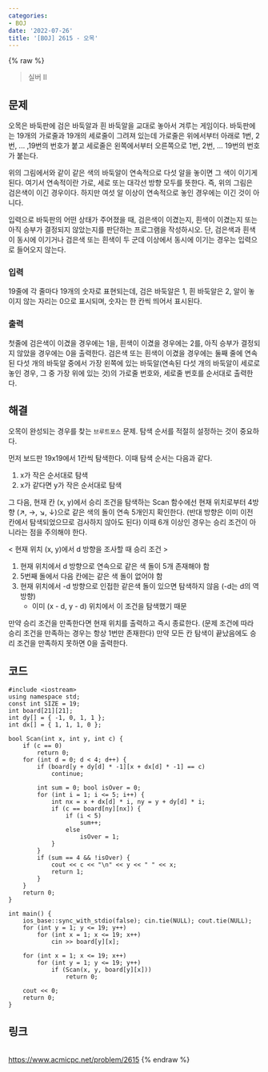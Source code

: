 ```yaml
---
categories:
- BOJ
date: '2022-07-26'
title: '[BOJ] 2615 - 오목'
---
```


{% raw %}
> 실버 II<br>

## 문제
오목은 바둑판에 검은 바둑알과 흰 바둑알을 교대로 놓아서 겨루는 게임이다. 바둑판에는 19개의 가로줄과 19개의 세로줄이 그려져 있는데 가로줄은 위에서부터 아래로 1번, 2번, ... ,19번의 번호가 붙고 세로줄은 왼쪽에서부터 오른쪽으로 1번, 2번, ... 19번의 번호가 붙는다.

위의 그림에서와 같이 같은 색의 바둑알이 연속적으로 다섯 알을 놓이면 그 색이 이기게 된다. 여기서 연속적이란 가로, 세로 또는 대각선 방향 모두를 뜻한다. 즉, 위의 그림은 검은색이 이긴 경우이다. 하지만 여섯 알 이상이 연속적으로 놓인 경우에는 이긴 것이 아니다.

입력으로 바둑판의 어떤 상태가 주어졌을 때, 검은색이 이겼는지, 흰색이 이겼는지 또는 아직 승부가 결정되지 않았는지를 판단하는 프로그램을 작성하시오. 단, 검은색과 흰색이 동시에 이기거나 검은색 또는 흰색이 두 군데 이상에서 동시에 이기는 경우는 입력으로 들어오지 않는다.

### 입력
19줄에 각 줄마다 19개의 숫자로 표현되는데, 검은 바둑알은 1, 흰 바둑알은 2, 알이 놓이지 않는 자리는 0으로 표시되며, 숫자는 한 칸씩 띄어서 표시된다.

### 출력
첫줄에 검은색이 이겼을 경우에는 1을, 흰색이 이겼을 경우에는 2를, 아직 승부가 결정되지 않았을 경우에는 0을 출력한다. 검은색 또는 흰색이 이겼을 경우에는 둘째 줄에 연속된 다섯 개의 바둑알 중에서 가장 왼쪽에 있는 바둑알(연속된 다섯 개의 바둑알이 세로로 놓인 경우, 그 중 가장 위에 있는 것)의 가로줄 번호와, 세로줄 번호를 순서대로 출력한다.

## 해결
오목이 완성되는 경우를 찾는 `브루트포스` 문제. 탐색 순서를 적절히 설정하는 것이 중요하다.

먼저 보드판 19x19에서 1칸씩 탐색한다. 이때 탐색 순서는 다음과 같다.
1. x가 작은 순서대로 탐색
2. x가 같다면 y가 작은 순서대로 탐색

그 다음, 현재 칸 (x, y)에서 승리 조건을 탐색하는 Scan 함수에선 현재 위치로부터 4방향 (↗, →, ↘, ↓)으로 같은 색의 돌이 연속 5개인지 확인한다. (반대 방향은 이미 이전 칸에서 탐색되었으므로 검사하지 않아도 된다) 이때 6개 이상인 경우는 승리 조건이 아니라는 점을 주의해야 한다.

< 현재 위치 (x, y)에서 d 방향을 조사할 때 승리 조건 >

1. 현재 위치에서 d 방향으로 연속으로 같은 색 돌이 5개 존재해야 함
2. 5번째 돌에서 다음 칸에는 같은 색 돌이 없어야 함
3. 현재 위치에서 -d 방향으로 인접한 같은색 돌이 있으면 탐색하지 않음 (-d는 d의 역방향)
	- 이미 (x - d, y - d) 위치에서 이 조건을 탐색했기 때문

만약 승리 조건을 만족한다면 현재 위치를 출력하고 즉시 종료한다. (문제 조건에 따라 승리 조건을 만족하는 경우는 항상 1번만 존재한다) 만약 모든 칸 탐색이 끝났음에도 승리 조건을 만족하지 못하면 0을 출력한다.

## 코드
```
#include <iostream>
using namespace std;
const int SIZE = 19;
int board[21][21];
int dy[] = { -1, 0, 1, 1 };
int dx[] = { 1, 1, 1, 0 };

bool Scan(int x, int y, int c) {
	if (c == 0)
		return 0;
	for (int d = 0; d < 4; d++) {
		if (board[y + dy[d] * -1][x + dx[d] * -1] == c)
			continue;

		int sum = 0; bool isOver = 0;
		for (int i = 1; i <= 5; i++) {
			int nx = x + dx[d] * i, ny = y + dy[d] * i;
			if (c == board[ny][nx]) {
				if (i < 5)
					sum++;
				else
					isOver = 1;
			}
		}
		if (sum == 4 && !isOver) {
			cout << c << "\n" << y << " " << x;
			return 1;
		}
	}
	return 0;
}

int main() {
	ios_base::sync_with_stdio(false); cin.tie(NULL); cout.tie(NULL);
	for (int y = 1; y <= 19; y++)
		for (int x = 1; x <= 19; x++)
			cin >> board[y][x];

	for (int x = 1; x <= 19; x++)
		for (int y = 1; y <= 19; y++)
			if (Scan(x, y, board[y][x]))
				return 0;
		
	cout << 0;
	return 0;
}
```

## 링크
<br>https://www.acmicpc.net/problem/2615
{% endraw %}